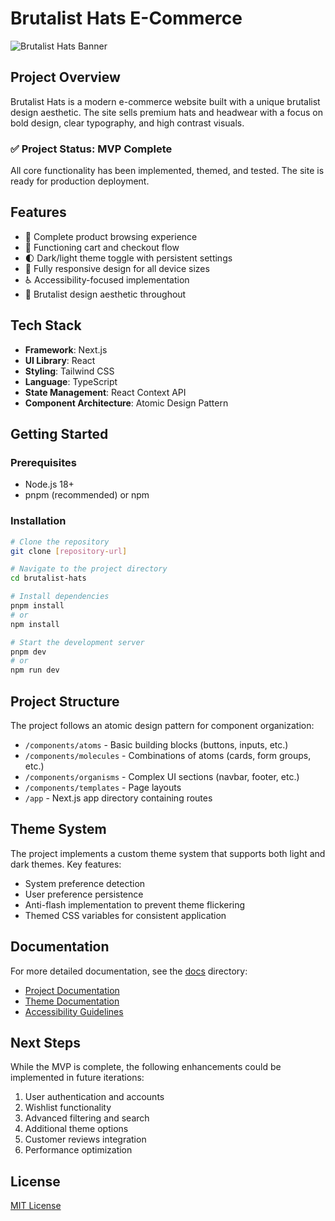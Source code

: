 # Brutalist Hats E-Commerce

![Brutalist Hats Banner](./public/images/logos/brutalist-hats-logo.png)

## Project Overview

Brutalist Hats is a modern e-commerce website built with a unique brutalist design aesthetic. The site sells premium hats and headwear with a focus on bold design, clear typography, and high contrast visuals.

### ✅ Project Status: MVP Complete

All core functionality has been implemented, themed, and tested. The site is ready for production deployment.

## Features

- 🧢 Complete product browsing experience
- 🛒 Functioning cart and checkout flow
- 🌓 Dark/light theme toggle with persistent settings
- 📱 Fully responsive design for all device sizes
- ♿ Accessibility-focused implementation
- 🎨 Brutalist design aesthetic throughout

## Tech Stack

- **Framework**: Next.js
- **UI Library**: React
- **Styling**: Tailwind CSS
- **Language**: TypeScript
- **State Management**: React Context API
- **Component Architecture**: Atomic Design Pattern

## Getting Started

### Prerequisites

- Node.js 18+
- pnpm (recommended) or npm

### Installation

```bash
# Clone the repository
git clone [repository-url]

# Navigate to the project directory
cd brutalist-hats

# Install dependencies
pnpm install
# or
npm install

# Start the development server
pnpm dev
# or
npm run dev
```

## Project Structure

The project follows an atomic design pattern for component organization:

- `/components/atoms` - Basic building blocks (buttons, inputs, etc.)
- `/components/molecules` - Combinations of atoms (cards, form groups, etc.)
- `/components/organisms` - Complex UI sections (navbar, footer, etc.)
- `/components/templates` - Page layouts
- `/app` - Next.js app directory containing routes

## Theme System

The project implements a custom theme system that supports both light and dark themes. Key features:

- System preference detection
- User preference persistence
- Anti-flash implementation to prevent theme flickering
- Themed CSS variables for consistent application

## Documentation

For more detailed documentation, see the [docs](./docs) directory:

- [Project Documentation](./docs/README.md)
- [Theme Documentation](./docs/theme-testing/theme-documentation.md)
- [Accessibility Guidelines](./docs/accessibility.md)

## Next Steps

While the MVP is complete, the following enhancements could be implemented in future iterations:

1. User authentication and accounts
2. Wishlist functionality
3. Advanced filtering and search
4. Additional theme options
5. Customer reviews integration
6. Performance optimization

## License

[MIT License](LICENSE)
